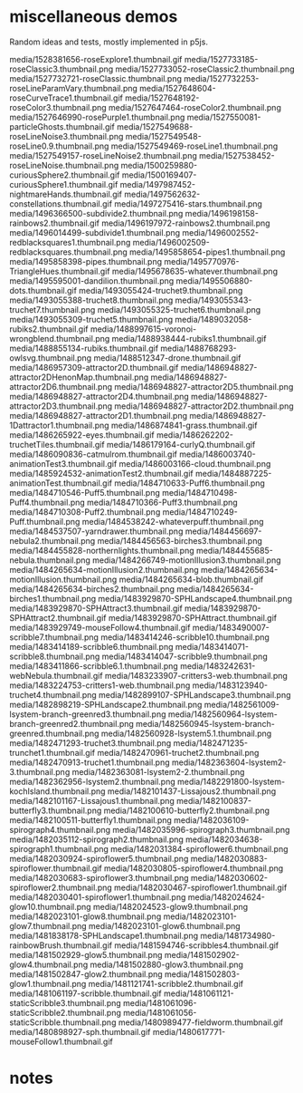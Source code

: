 # miscellaneous demos

Random ideas and tests, mostly implemented in p5js. 

media/1528381656-roseExplore1.thumbnail.gif
media/1527733185-roseClassic3.thumbnail.png
media/1527733052-roseClassic2.thumbnail.png
media/1527732721-roseClassic.thumbnail.png
media/1527732253-roseLineParamVary.thumbnail.png
media/1527648604-roseCurveTrace1.thumbnail.gif
media/1527648192-roseColor3.thumbnail.png
media/1527647464-roseColor2.thumbnail.png
media/1527646990-rosePurple1.thumbnail.png
media/1527550081-particleGhosts.thumbnail.gif
media/1527549688-roseLineNoise3.thumbnail.png
media/1527549548-roseLine0.9.thumbnail.png
media/1527549469-roseLine1.thumbnail.png
media/1527549157-roseLineNoise2.thumbnail.png
media/1527538452-roseLineNoise.thumbnail.png
media/1500259880-curiousSphere2.thumbnail.gif
media/1500169407-curiousSphere1.thumbnail.gif
media/1497987452-nightmareHands.thumbnail.gif
media/1497562632-constellations.thumbnail.gif
media/1497275416-stars.thumbnail.png
media/1496366500-subdivide2.thumbnail.png
media/1496198158-rainbows2.thumbnail.gif
media/1496197972-rainbows2.thumbnail.png
media/1496014499-subdivide1.thumbnail.png
media/1496002552-redblacksquares1.thumbnail.png
media/1496002509-redblacksquares.thumbnail.png
media/1495858654-pipes1.thumbnail.png
media/1495858398-pipes.thumbnail.png
media/1495770976-TriangleHues.thumbnail.gif
media/1495678635-whatever.thumbnail.png
media/1495595001-dandilion.thumbnail.png
media/1495506880-dots.thumbnail.gif
media/1493055424-truchet9.thumbnail.png
media/1493055388-truchet8.thumbnail.png
media/1493055343-truchet7.thumbnail.png
media/1493055325-truchet6.thumbnail.png
media/1493055309-truchet5.thumbnail.png
media/1489032058-rubiks2.thumbnail.gif
media/1488997615-voronoi-wrongblend.thumbnail.png
media/1488938444-rubiks1.thumbnail.gif
media/1488855134-rubiks.thumbnail.gif
media/1488768293-owlsvg.thumbnail.png
media/1488512347-drone.thumbnail.gif
media/1486957309-attractor2D.thumbnail.gif
media/1486948827-attractor2DHenonMap.thumbnail.png
media/1486948827-attractor2D6.thumbnail.png
media/1486948827-attractor2D5.thumbnail.png
media/1486948827-attractor2D4.thumbnail.png
media/1486948827-attractor2D3.thumbnail.png
media/1486948827-attractor2D2.thumbnail.png
media/1486948827-attractor2D1.thumbnail.png
media/1486948827-1Dattractor1.thumbnail.png
media/1486874841-grass.thumbnail.gif
media/1486265922-eyes.thumbnail.gif
media/1486262202-truchetTiles.thumbnail.gif
media/1486179164-curlyQ.thumbnail.gif
media/1486090836-catmulrom.thumbnail.gif
media/1486003740-animationTest3.thumbnail.gif
media/1486003166-cloud.thumbnail.png
media/1485924532-animationTest2.thumbnail.gif
media/1484887225-animationTest.thumbnail.gif
media/1484710633-Puff6.thumbnail.png
media/1484710546-Puff5.thumbnail.png
media/1484710498-Puff4.thumbnail.png
media/1484710366-Puff3.thumbnail.png
media/1484710308-Puff2.thumbnail.png
media/1484710249-Puff.thumbnail.png
media/1484538242-whateverpuff.thumbnail.png
media/1484537507-yarndrawer.thumbnail.png
media/1484456697-nebula2.thumbnail.png
media/1484456563-birches3.thumbnail.png
media/1484455828-northernlights.thumbnail.png
media/1484455685-nebula.thumbnail.png
media/1484266749-motionIllusion3.thumbnail.png
media/1484265634-motionIllusion2.thumbnail.png
media/1484265634-motionIllusion.thumbnail.png
media/1484265634-blob.thumbnail.gif
media/1484265634-birches2.thumbnail.png
media/1484265634-birches1.thumbnail.png
media/1483929870-SPHLandscape4.thumbnail.png
media/1483929870-SPHAttract3.thumbnail.gif
media/1483929870-SPHAttract2.thumbnail.gif
media/1483929870-SPHAttract.thumbnail.gif
media/1483929749-mouseFollow4.thumbnail.gif
media/1483490007-scribble7.thumbnail.png
media/1483414246-scribble10.thumbnail.png
media/1483414189-scribble6.thumbnail.png
media/1483414071-scribble8.thumbnail.png
media/1483414047-scribble9.thumbnail.png
media/1483411866-scribble6.1.thumbnail.png
media/1483242631-webNebula.thumbnail.gif
media/1483233907-critters3-web.thumbnail.png
media/1483224753-critters1-web.thumbnail.png
media/1483123940-truchet4.thumbnail.png
media/1482899107-SPHLandscape3.thumbnail.png
media/1482898219-SPHLandscape2.thumbnail.png
media/1482561009-lsystem-branch-greenred3.thumbnail.png
media/1482560964-lsystem-branch-greenred2.thumbnail.png
media/1482560945-lsystem-branch-greenred.thumbnail.png
media/1482560928-lsystem5.1.thumbnail.png
media/1482471293-truchet3.thumbnail.png
media/1482471235-trunchet1.thumbnail.gif
media/1482470961-truchet2.thumbnail.png
media/1482470913-truchet1.thumbnail.png
media/1482363604-lsystem2-3.thumbnail.png
media/1482363081-lsystem2-2.thumbnail.png
media/1482362956-lsystem2.thumbnail.png
media/1482291800-lsystem-kochIsland.thumbnail.png
media/1482101437-Lissajous2.thumbnail.png
media/1482101167-Lissajous1.thumbnail.png
media/1482100837-butterfly3.thumbnail.png
media/1482100610-butterfly2.thumbnail.png
media/1482100511-butterfly1.thumbnail.png
media/1482036109-spirograph4.thumbnail.png
media/1482035996-spirograph3.thumbnail.png
media/1482035112-spirograph2.thumbnail.png
media/1482034638-spirograph1.thumbnail.png
media/1482031384-spiroflower6.thumbnail.png
media/1482030924-spiroflower5.thumbnail.png
media/1482030883-spiroflower.thumbnail.gif
media/1482030805-spiroflower4.thumbnail.png
media/1482030683-spiroflower3.thumbnail.png
media/1482030602-spiroflower2.thumbnail.png
media/1482030467-spiroflower1.thumbnail.gif
media/1482030401-spiroflower1.thumbnail.png
media/1482024624-glow10.thumbnail.png
media/1482024523-glow9.thumbnail.png
media/1482023101-glow8.thumbnail.png
media/1482023101-glow7.thumbnail.png
media/1482023101-glow6.thumbnail.png
media/1481838178-SPHLandscape1.thumbnail.png
media/1481734980-rainbowBrush.thumbnail.gif
media/1481594746-scribbles4.thumbnail.gif
media/1481502929-glow5.thumbnail.png
media/1481502902-glow4.thumbnail.png
media/1481502880-glow3.thumbnail.png
media/1481502847-glow2.thumbnail.png
media/1481502803-glow1.thumbnail.png
media/1481121741-scribble2.thumbnail.gif
media/1481061197-scribble.thumbnail.gif
media/1481061121-staticScribble3.thumbnail.png
media/1481061096-staticScribble2.thumbnail.png
media/1481061056-staticScribble.thumbnail.png
media/1480989477-fieldworm.thumbnail.gif
media/1480898927-sph.thumbnail.gif
media/1480617771-mouseFollow1.thumbnail.gif
# notes


